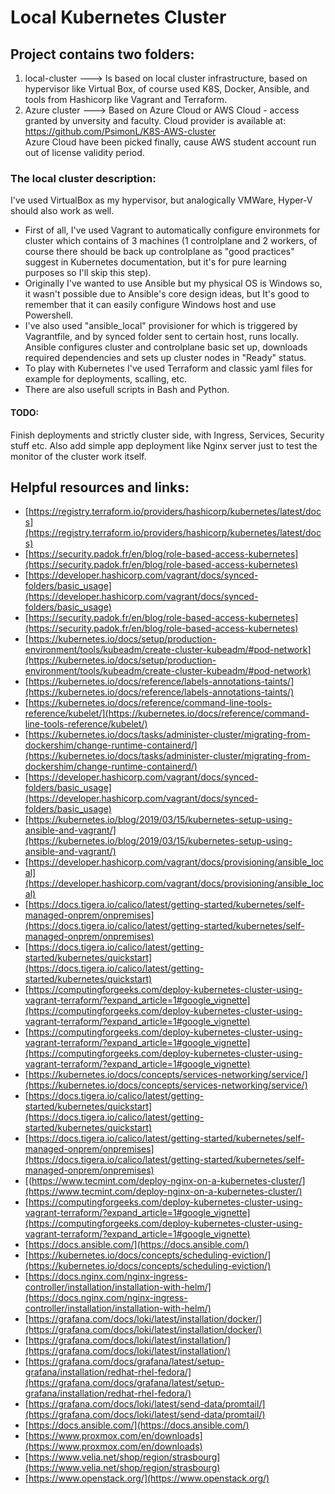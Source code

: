 # Local Kubernetes Cluster

## Project contains two folders:
1. local-cluster ---> Is based on local cluster infrastructure, based on hypervisor like Virtual Box, of course used K8S, Docker, Ansible, and tools from Hashicorp like Vagrant and Terraform.  
2. Azure cluster ---> Based on Azure Cloud or AWS Cloud - access granted by unversity and faculty. 
Cloud provider is available at: https://github.com/PsimonL/K8S-AWS-cluster     
Azure Cloud have been picked finally, cause AWS student account run out of license validity period.

### The local cluster description:  
I've used VirtualBox as my hypervisor, but analogically VMWare, Hyper-V should also work as well.  
- First of all, I've used Vagrant to automatically configure environmets for cluster which contains of 3 machines (1 controlplane and 2 workers, of course there should be back up controlplane as "good practices" suggest in Kubernetes documentation, but it's for pure learning purposes so I'll skip this step). 
- Originally I've wanted to use Ansible but my physical OS is Windows so, it wasn't possible due to Ansible's core design ideas, but It's good to remember that it can easily configure Windows host and use Powershell. 
- I've also used "ansible_local" provisioner for which is triggered by Vagrantfile, and by synced folder sent to certain host, runs locally. Ansible configures cluster and controlplane basic set up, downloads required dependencies and sets up cluster nodes in "Ready" status. 
- To play with Kubernetes I've used Terraform and classic yaml files for example for deployments, scalling, etc.
- There are also usefull scripts in Bash and Python.

#### TODO:
Finish deployments and strictly cluster side, with Ingress, Services, Security stuff etc. Also add simple app deployment like Nginx server just to test the monitor of the cluster work itself.

## Helpful resources and links:
- [https://registry.terraform.io/providers/hashicorp/kubernetes/latest/docs](https://registry.terraform.io/providers/hashicorp/kubernetes/latest/docs)
- [https://security.padok.fr/en/blog/role-based-access-kubernetes](https://security.padok.fr/en/blog/role-based-access-kubernetes)
- [https://developer.hashicorp.com/vagrant/docs/synced-folders/basic_usage](https://developer.hashicorp.com/vagrant/docs/synced-folders/basic_usage)
- [https://security.padok.fr/en/blog/role-based-access-kubernetes](https://security.padok.fr/en/blog/role-based-access-kubernetes)
- [https://kubernetes.io/docs/setup/production-environment/tools/kubeadm/create-cluster-kubeadm/#pod-network](https://kubernetes.io/docs/setup/production-environment/tools/kubeadm/create-cluster-kubeadm/#pod-network)
- [https://kubernetes.io/docs/reference/labels-annotations-taints/](https://kubernetes.io/docs/reference/labels-annotations-taints/)
- [https://kubernetes.io/docs/reference/command-line-tools-reference/kubelet/](https://kubernetes.io/docs/reference/command-line-tools-reference/kubelet/)
- [https://kubernetes.io/docs/tasks/administer-cluster/migrating-from-dockershim/change-runtime-containerd/](https://kubernetes.io/docs/tasks/administer-cluster/migrating-from-dockershim/change-runtime-containerd/)
- [https://developer.hashicorp.com/vagrant/docs/synced-folders/basic_usage](https://developer.hashicorp.com/vagrant/docs/synced-folders/basic_usage)
- [https://kubernetes.io/blog/2019/03/15/kubernetes-setup-using-ansible-and-vagrant/](https://kubernetes.io/blog/2019/03/15/kubernetes-setup-using-ansible-and-vagrant/)
- [https://developer.hashicorp.com/vagrant/docs/provisioning/ansible_local](https://developer.hashicorp.com/vagrant/docs/provisioning/ansible_local)
- [https://docs.tigera.io/calico/latest/getting-started/kubernetes/self-managed-onprem/onpremises](https://docs.tigera.io/calico/latest/getting-started/kubernetes/self-managed-onprem/onpremises)
- [https://docs.tigera.io/calico/latest/getting-started/kubernetes/quickstart](https://docs.tigera.io/calico/latest/getting-started/kubernetes/quickstart)
- [https://computingforgeeks.com/deploy-kubernetes-cluster-using-vagrant-terraform/?expand_article=1#google_vignette](https://computingforgeeks.com/deploy-kubernetes-cluster-using-vagrant-terraform/?expand_article=1#google_vignette)
- [https://computingforgeeks.com/deploy-kubernetes-cluster-using-vagrant-terraform/?expand_article=1#google_vignette](https://computingforgeeks.com/deploy-kubernetes-cluster-using-vagrant-terraform/?expand_article=1#google_vignette)
- [https://kubernetes.io/docs/concepts/services-networking/service/](https://kubernetes.io/docs/concepts/services-networking/service/)
- [https://docs.tigera.io/calico/latest/getting-started/kubernetes/quickstart](https://docs.tigera.io/calico/latest/getting-started/kubernetes/quickstart)
- [https://docs.tigera.io/calico/latest/getting-started/kubernetes/self-managed-onprem/onpremises](https://docs.tigera.io/calico/latest/getting-started/kubernetes/self-managed-onprem/onpremises)
- [(https://www.tecmint.com/deploy-nginx-on-a-kubernetes-cluster/](https://www.tecmint.com/deploy-nginx-on-a-kubernetes-cluster/)
- [https://computingforgeeks.com/deploy-kubernetes-cluster-using-vagrant-terraform/?expand_article=1#google_vignette](https://computingforgeeks.com/deploy-kubernetes-cluster-using-vagrant-terraform/?expand_article=1#google_vignette)
- [https://docs.ansible.com/](https://docs.ansible.com/)
- [https://kubernetes.io/docs/concepts/scheduling-eviction/](https://kubernetes.io/docs/concepts/scheduling-eviction/)
- [https://docs.nginx.com/nginx-ingress-controller/installation/installation-with-helm/](https://docs.nginx.com/nginx-ingress-controller/installation/installation-with-helm/)
- [https://grafana.com/docs/loki/latest/installation/docker/](https://grafana.com/docs/loki/latest/installation/docker/)
- [https://grafana.com/docs/loki/latest/installation/](https://grafana.com/docs/loki/latest/installation/)
- [https://grafana.com/docs/grafana/latest/setup-grafana/installation/redhat-rhel-fedora/](https://grafana.com/docs/grafana/latest/setup-grafana/installation/redhat-rhel-fedora/)
- [https://grafana.com/docs/loki/latest/send-data/promtail/](https://grafana.com/docs/loki/latest/send-data/promtail/)
- [https://docs.ansible.com/](https://docs.ansible.com/)
- [https://www.proxmox.com/en/downloads](https://www.proxmox.com/en/downloads)
- [https://www.velia.net/shop/region/strasbourg](https://www.velia.net/shop/region/strasbourg)
- [https://www.openstack.org/](https://www.openstack.org/)